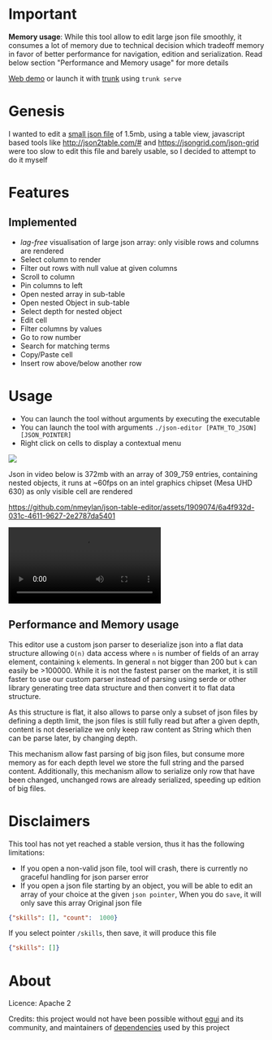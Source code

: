 # Important
**Memory usage**: While this tool allow to edit large json file smoothly, it consumes a lot of memory due to technical decision which tradeoff memory in favor of better performance for navigation, edition and serialization. Read below section "Performance and Memory usage" for more details

[Web demo](https://nmeylan.github.io/json-table-editor/) or launch it with [trunk](https://trunkrs.dev/) using `trunk serve`

# Genesis
I wanted to edit a [small json file](https://github.com/nmeylan/rust-ro/blob/master/config/skill.json) of 1.5mb, using a table view, javascript based tools like http://json2table.com/# and https://jsongrid.com/json-grid were too slow to edit this file and barely usable, so I decided to attempt to do it myself

# Features
## Implemented
- *lag-free* visualisation of large json array: only visible rows and columns are rendered
- Select column to render
- Filter out rows with null value at given columns
- Scroll to column
- Pin columns to left
- Open nested array in sub-table
- Open nested Object in sub-table
- Select depth for nested object
- Edit cell
- Filter columns by values
- Go to row number
- Search for matching terms
- Copy/Paste cell
- Insert row above/below another row

# Usage
- You can launch the tool without arguments by executing the executable
- You can launch the tool with arguments `./json-editor [PATH_TO_JSON] [JSON_POINTER]`
- Right click on cells to display a contextual menu

![](.github/json-editor.png)

Json in video below is 372mb with an array of 309_759 entries, containing nested objects, it runs at ~60fps on an intel graphics chipset (Mesa UHD 630) as only visible cell are rendered


https://github.com/nmeylan/json-table-editor/assets/1909074/6a4f932d-031c-4611-9627-2e2787da5401


![view demo video](https://github.com/nmeylan/json-table-editor/blob/master/github/json-table-editor-alpha-2024-06-23.mp4)


## Performance and Memory usage
This editor use a custom json parser to deserialize json into a flat data structure allowing `O(n)` data access where `n` is number of fields of an array element, containing `k` elements. In general `n` not bigger than 200 but `k` can easily be >100000. 
While it is not the fastest parser on the market, it is still faster to use our custom parser instead of parsing using serde or other library generating tree data structure and then convert it to flat data structure. 

As this structure is flat, it also allows to parse only a subset of json files by defining a depth limit, the json files is still fully read but after a given depth, 
content is not deserialize we only keep raw content as String which then can be parse later, by changing depth.

This mechanism allow fast parsing of big json files, but consume more memory as for each depth level we store the full string and the parsed content.
Additionally, this mechanism allow to serialize only row that have been changed, unchanged rows are already serialized, speeding up edition of big files.

# Disclaimers
This tool has not yet reached a stable version, thus it has the following limitations:

- If you open a non-valid json file, tool will crash, there is currently no graceful handling for json parser error
- If you open a json file starting by an object, you will be able to edit an array of your choice at the given `json pointer`, When you do `save`, it will only save this array
Original json file
```json
{"skills": [], "count":  1000}
```
If you select pointer `/skills`, then save, it will produce this file
```json
{"skills": []}
```

# About
Licence: Apache 2

Credits: this project would not have been possible without [egui](https://github.com/emilk/egui) and its community, and maintainers of [dependencies](https://github.com/nmeylan/json-table-editor/blob/master/Cargo.lock) used by this project